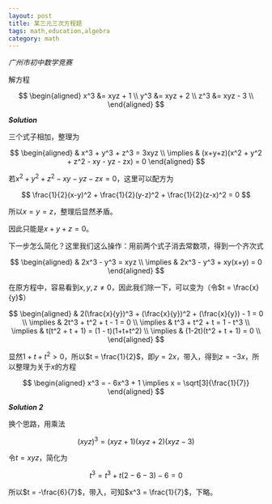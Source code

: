 ```yaml
---
layout: post
title: 某三元三次方程题
tags: math,education,algebra
category: math
---
```


*广州市初中数学竞赛*

解方程

$$
\begin{aligned}
    x^3 &= xyz + 1 \\
    y^3 &= xyz + 2 \\
    z^3 &= xyz - 3 \\
\end{aligned}
$$

***Solution***

三个式子相加，整理为

$$
\begin{aligned}
    & x^3 + y^3 + z^3 = 3xyz \\
    \implies & (x+y+z)(x^2 + y^2 + z^2 - xy - yz - zx) = 0
\end{aligned}
$$

若$x^2 + y^2 + z^2 - xy - yz - zx = 0$，这里可以配方为

$$
    \frac{1}{2}(x-y)^2 + 
    \frac{1}{2}(y-z)^2 + 
    \frac{1}{2}(z-x)^2 = 0 
$$

所以$x = y = z$，整理后显然矛盾。

因此只能是$x+y+z = 0$。

下一步怎么简化？这里我们这么操作：用前两个式子消去常数项，得到一个齐次式

$$
\begin{aligned}
    & 2x^3 - y^3 = xyz  \\
    \implies & 2x^3 - y^3 + xy(x+y) = 0
\end{aligned}
$$

在原方程中，容易看到$x,y,z \not = 0$，因此我们除一下，可以变为（令$t = \frac{x}{y}$）

$$
\begin{aligned}
    & 2(\frac{x}{y})^3 + (\frac{x}{y})^2 + (\frac{x}{y}) - 1 = 0 \\
    \implies & 2t^3 + t^2 + t - 1 = 0 \\
    \implies & t^3 + t^2 + t  = 1 - t^3 \\
    \implies & t(t^2 + t + 1)  = (1 - t)(1+t+t^2) \\
    \implies & (1-2t)(t^2 + t + 1)  = 0 \\
\end{aligned}
$$

显然$1 +t + t^2 > 0$，所以$t = \frac{1}{2}$，即$y = 2x$，带入，得到$z = -3x$，所以整理为关于$x$的方程

$$
\begin{aligned}
    x^3 = - 6x^3 + 1 \implies x = \sqrt[3]{\frac{1}{7}}
\end{aligned}
$$

***Solution 2***

换个思路，用乘法

$$
    (xyz)^3 = (xyz+1)(xyz+2)(xyz-3)
$$

令$t = xyz$，简化为

$$
    t^3 = t^3 + t(2 - 6 - 3) - 6 = 0
$$

所以$t = -\frac{6}{7}$，带入，可知$x^3 = \frac{1}{7}$，下略。